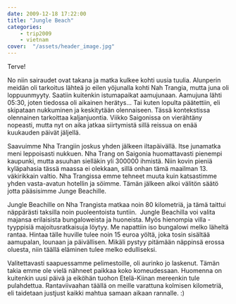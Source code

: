 ```yaml
---
date: 2009-12-18 17:22:00
title: "Jungle Beach"
categories:
    - trip2009
    - vietnam
cover:  "/assets/header_image.jpg"
---
```


Terve!

No niin sairaudet ovat takana ja matka kulkee kohti uusia tuulia. Alunperin
meidän oli tarkoitus lähteä jo eilen yöjunalla kohti Nah Trangia, mutta juna
oli loppuunmyyty. Saatiin kuitenkin istumapaikat aamujunaan. Aamujuna lähti
05:30, joten tiedossa oli aikainen herätys... Tai kuten lopulta päätettiin,
eli skipataan nukkuminen ja keskitytään olennaiseen. Tässä kontekstissa
olennainen tarkoittaa kaljanjuontia. Viikko Saigonissa on vierähtäny nopeasti,
mutta nyt on aika jatkaa siirtymistä sillä reissua on enää kuukauden päivät
jäljellä.

Saavuimme Nha Trangiin joskus yhden jälkeen iltapäivällä. Itse junamatka meni
leppoisasti nukkuen. Nha Trang on Saigonia huomattavasti pienempi kaupunki,
mutta asuuhan sielläkin yli 300000 ihmistä. Niin kovin pieniä kyläpahasia
tässä maassa ei olekkaan, sillä onhan tämä maailman 13. väkirikkain valtio.
Nha Trangissa emme tehneet muuta kuin katsastimme yhden vasta-avatun hotellin
ja söimme. Tämän jälkeen alkoi välitön säätö jotta pääsisimme Junge Beachille.

Jungle Beachille on Nha Trangista matkaa noin 80 kilometriä, ja tämä taittui
näppärästi taksilla noin puoleentoista tuntiin.  Jungle Beachilla voi valita
majansa erilaisista bungaloweista ja huoneista. Myös hienompia villa
-tyyppisiä majoitusratkaisuja löytyy. Me napattiin iso bungalowi melko läheltä
rantaa. Hintaa tälle huville tulee noin 15 euroa yöltä, joka tosin sisältää
aamupalan, lounaan ja päivällisen. Mikäli pystyy pitämään näppinsä erossa
oluesta, niin täällä eläminen tulee melko edulliseksi.

Valitettavasti saapuessamme pelimestoille, oli aurinko jo laskenut. Tämän
takia emme ole vielä nähneet paikkaa koko komeudessaan. Huomenna on kuitenkin
uusi päivä ja eiköhän tuohon Etelä-Kiinan mereenkin tule pulahdettua.
Rantaviivaahan täällä on meille varattuna kolmisen kilometriä, eli taidetaan
justjust kaikki mahtua samaan aikaan rannalle. :)
